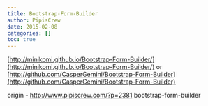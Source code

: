 ```yaml
---
title: Bootstrap-Form-Builder
author: PipisCrew
date: 2015-02-08
categories: []
toc: true
---
```


[http://minikomi.github.io/Bootstrap-Form-Builder/](http://minikomi.github.io/Bootstrap-Form-Builder/)
or
[http://github.com/CasperGemini/Bootstrap-Form-Builder](http://github.com/CasperGemini/Bootstrap-Form-Builder)

origin - http://www.pipiscrew.com/?p=2381 bootstrap-form-builder